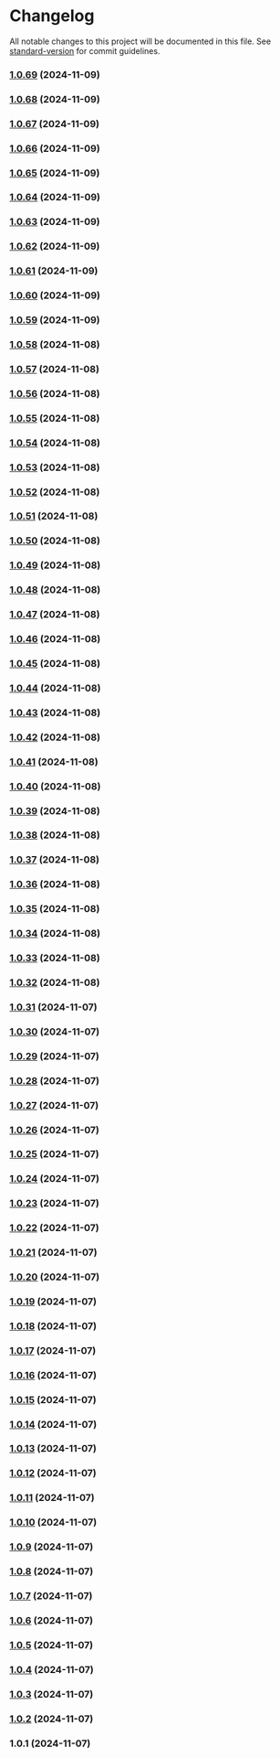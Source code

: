 # Changelog

All notable changes to this project will be documented in this file. See [standard-version](https://github.com/conventional-changelog/standard-version) for commit guidelines.

### [1.0.69](https://github.com/yourusername/wibu-pkg/compare/v1.0.68...v1.0.69) (2024-11-09)

### [1.0.68](https://github.com/yourusername/wibu-pkg/compare/v1.0.67...v1.0.68) (2024-11-09)

### [1.0.67](https://github.com/yourusername/wibu-pkg/compare/v1.0.66...v1.0.67) (2024-11-09)

### [1.0.66](https://github.com/yourusername/wibu-pkg/compare/v1.0.65...v1.0.66) (2024-11-09)

### [1.0.65](https://github.com/yourusername/wibu-pkg/compare/v1.0.64...v1.0.65) (2024-11-09)

### [1.0.64](https://github.com/yourusername/wibu-pkg/compare/v1.0.63...v1.0.64) (2024-11-09)

### [1.0.63](https://github.com/yourusername/wibu-pkg/compare/v1.0.62...v1.0.63) (2024-11-09)

### [1.0.62](https://github.com/yourusername/wibu-pkg/compare/v1.0.61...v1.0.62) (2024-11-09)

### [1.0.61](https://github.com/yourusername/wibu-pkg/compare/v1.0.60...v1.0.61) (2024-11-09)

### [1.0.60](https://github.com/yourusername/wibu-pkg/compare/v1.0.59...v1.0.60) (2024-11-09)

### [1.0.59](https://github.com/yourusername/wibu-pkg/compare/v1.0.58...v1.0.59) (2024-11-09)

### [1.0.58](https://github.com/yourusername/wibu-pkg/compare/v1.0.57...v1.0.58) (2024-11-08)

### [1.0.57](https://github.com/yourusername/wibu-pkg/compare/v1.0.56...v1.0.57) (2024-11-08)

### [1.0.56](https://github.com/yourusername/wibu-pkg/compare/v1.0.55...v1.0.56) (2024-11-08)

### [1.0.55](https://github.com/yourusername/wibu-pkg/compare/v1.0.54...v1.0.55) (2024-11-08)

### [1.0.54](https://github.com/yourusername/wibu-pkg/compare/v1.0.53...v1.0.54) (2024-11-08)

### [1.0.53](https://github.com/yourusername/wibu-pkg/compare/v1.0.52...v1.0.53) (2024-11-08)

### [1.0.52](https://github.com/yourusername/wibu-pkg/compare/v1.0.51...v1.0.52) (2024-11-08)

### [1.0.51](https://github.com/yourusername/wibu-pkg/compare/v1.0.50...v1.0.51) (2024-11-08)

### [1.0.50](https://github.com/yourusername/wibu-pkg/compare/v1.0.49...v1.0.50) (2024-11-08)

### [1.0.49](https://github.com/yourusername/wibu-pkg/compare/v1.0.48...v1.0.49) (2024-11-08)

### [1.0.48](https://github.com/yourusername/wibu-pkg/compare/v1.0.47...v1.0.48) (2024-11-08)

### [1.0.47](https://github.com/yourusername/wibu-pkg/compare/v1.0.46...v1.0.47) (2024-11-08)

### [1.0.46](https://github.com/yourusername/wibu-pkg/compare/v1.0.45...v1.0.46) (2024-11-08)

### [1.0.45](https://github.com/yourusername/wibu-pkg/compare/v1.0.44...v1.0.45) (2024-11-08)

### [1.0.44](https://github.com/yourusername/wibu-pkg/compare/v1.0.43...v1.0.44) (2024-11-08)

### [1.0.43](https://github.com/yourusername/wibu-pkg/compare/v1.0.42...v1.0.43) (2024-11-08)

### [1.0.42](https://github.com/yourusername/wibu-pkg/compare/v1.0.41...v1.0.42) (2024-11-08)

### [1.0.41](https://github.com/yourusername/wibu-pkg/compare/v1.0.40...v1.0.41) (2024-11-08)

### [1.0.40](https://github.com/yourusername/wibu-pkg/compare/v1.0.39...v1.0.40) (2024-11-08)

### [1.0.39](https://github.com/yourusername/wibu-pkg/compare/v1.0.38...v1.0.39) (2024-11-08)

### [1.0.38](https://github.com/yourusername/wibu-pkg/compare/v1.0.37...v1.0.38) (2024-11-08)

### [1.0.37](https://github.com/yourusername/wibu-pkg/compare/v1.0.36...v1.0.37) (2024-11-08)

### [1.0.36](https://github.com/yourusername/wibu-pkg/compare/v1.0.35...v1.0.36) (2024-11-08)

### [1.0.35](https://github.com/yourusername/wibu-pkg/compare/v1.0.34...v1.0.35) (2024-11-08)

### [1.0.34](https://github.com/yourusername/wibu-pkg/compare/v1.0.33...v1.0.34) (2024-11-08)

### [1.0.33](https://github.com/yourusername/wibu-pkg/compare/v1.0.32...v1.0.33) (2024-11-08)

### [1.0.32](https://github.com/yourusername/wibu-pkg/compare/v1.0.31...v1.0.32) (2024-11-08)

### [1.0.31](https://github.com/yourusername/wibu-pkg/compare/v1.0.30...v1.0.31) (2024-11-07)

### [1.0.30](https://github.com/yourusername/wibu-pkg/compare/v1.0.29...v1.0.30) (2024-11-07)

### [1.0.29](https://github.com/yourusername/wibu-pkg/compare/v1.0.28...v1.0.29) (2024-11-07)

### [1.0.28](https://github.com/yourusername/wibu-pkg/compare/v1.0.27...v1.0.28) (2024-11-07)

### [1.0.27](https://github.com/yourusername/wibu-pkg/compare/v1.0.26...v1.0.27) (2024-11-07)

### [1.0.26](https://github.com/yourusername/wibu-pkg/compare/v1.0.25...v1.0.26) (2024-11-07)

### [1.0.25](https://github.com/yourusername/wibu-pkg/compare/v1.0.24...v1.0.25) (2024-11-07)

### [1.0.24](https://github.com/yourusername/wibu-pkg/compare/v1.0.23...v1.0.24) (2024-11-07)

### [1.0.23](https://github.com/yourusername/wibu-pkg/compare/v1.0.22...v1.0.23) (2024-11-07)

### [1.0.22](https://github.com/yourusername/wibu-pkg/compare/v1.0.21...v1.0.22) (2024-11-07)

### [1.0.21](https://github.com/yourusername/wibu-pkg/compare/v1.0.20...v1.0.21) (2024-11-07)

### [1.0.20](https://github.com/yourusername/wibu-pkg/compare/v1.0.19...v1.0.20) (2024-11-07)

### [1.0.19](https://github.com/yourusername/wibu-pkg/compare/v1.0.18...v1.0.19) (2024-11-07)

### [1.0.18](https://github.com/yourusername/wibu-pkg/compare/v1.0.17...v1.0.18) (2024-11-07)

### [1.0.17](https://github.com/yourusername/wibu-pkg/compare/v1.0.16...v1.0.17) (2024-11-07)

### [1.0.16](https://github.com/yourusername/wibu-pkg/compare/v1.0.15...v1.0.16) (2024-11-07)

### [1.0.15](https://github.com/yourusername/wibu-pkg/compare/v1.0.14...v1.0.15) (2024-11-07)

### [1.0.14](https://github.com/yourusername/wibu-pkg/compare/v1.0.13...v1.0.14) (2024-11-07)

### [1.0.13](https://github.com/yourusername/wibu-pkg/compare/v1.0.12...v1.0.13) (2024-11-07)

### [1.0.12](https://github.com/yourusername/wibu-pkg/compare/v1.0.11...v1.0.12) (2024-11-07)

### [1.0.11](https://github.com/yourusername/wibu-pkg/compare/v1.0.10...v1.0.11) (2024-11-07)

### [1.0.10](https://github.com/yourusername/wibu-pkg/compare/v1.0.9...v1.0.10) (2024-11-07)

### [1.0.9](https://github.com/yourusername/wibu-pkg/compare/v1.0.8...v1.0.9) (2024-11-07)

### [1.0.8](https://github.com/yourusername/wibu-pkg/compare/v1.0.7...v1.0.8) (2024-11-07)

### [1.0.7](https://github.com/yourusername/wibu-pkg/compare/v1.0.6...v1.0.7) (2024-11-07)

### [1.0.6](https://github.com/yourusername/wibu-pkg/compare/v1.0.5...v1.0.6) (2024-11-07)

### [1.0.5](https://github.com/yourusername/wibu-pkg/compare/v1.0.4...v1.0.5) (2024-11-07)

### [1.0.4](https://github.com/yourusername/wibu-pkg/compare/v1.0.3...v1.0.4) (2024-11-07)

### [1.0.3](https://github.com/yourusername/wibu-pkg/compare/v1.0.2...v1.0.3) (2024-11-07)

### [1.0.2](https://github.com/yourusername/wibu-pkg/compare/v1.0.1...v1.0.2) (2024-11-07)

### 1.0.1 (2024-11-07)
